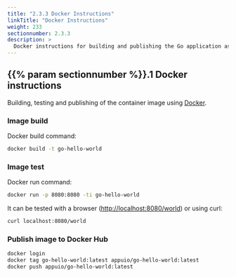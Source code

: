 ```yaml
---
title: "2.3.3 Docker Instructions"
linkTitle: "Docker Instructions"
weight: 233
sectionnumber: 2.3.3
description: >
  Docker instructions for building and publishing the Go application as container image.
---
```


## {{% param sectionnumber %}}.1 Docker instructions

Building, testing and publishing of the container image using [Docker](https://www.docker.com/).


### Image build

Docker build command:

```bash
docker build -t go-hello-world
```


### Image test

Docker run command:

```bash
docker run -p 8080:8080 -ti go-hello-world
```

It can be tested with a browser (<http://localhost:8080/world>) or using curl:

```bash
curl localhost:8080/world
```


### Publish image to Docker Hub

```bash
docker login
docker tag go-hello-world:latest appuio/go-hello-world:latest
docker push appuio/go-hello-world:latest
```
